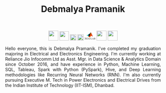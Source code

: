 <h1 align = "center">
	Debmalya Pramanik <br>
	<a href = "https://www.linkedin.com/in/dpramanik/"><img height="16" width="16" src="https://unpkg.com/simple-icons@v3/icons/linkedin.svg"/></a>
	<a href = "https://github.com/ZenithClown"><img height="16" width="16" src="https://unpkg.com/simple-icons@v3/icons/github.svg"/></a>
	<a href = "https://gitlab.com/ZenithClown/"><img height="16" width="16" src="https://unpkg.com/simple-icons@v3/icons/gitlab.svg"/></a>
	<a href = "https://www.researchgate.net/profile/Debmalya_Pramanik2"><img height="16" width="16" src="https://unpkg.com/simple-icons@v3/icons/researchgate.svg"/></a>
	<a href = "https://www.kaggle.com/dPramanik/"><img height="16" width="16" src="https://unpkg.com/simple-icons@v3/icons/kaggle.svg"/></a>
	<a href = "https://app.pluralsight.com/profile/Debmalya-Pramanik/"><img height="16" width="16" src="https://unpkg.com/simple-icons@v3/icons/pluralsight.svg"/></a>
	<a href = "https://stackoverflow.com/users/6623589/"><img height="16" width="16" src="https://unpkg.com/simple-icons@v3/icons/stackoverflow.svg"/></a>
	<a href = "https://www.hackerrank.com/dPramanik"><img height="16" width="16" src="https://unpkg.com/simple-icons@v3/icons/hackerrank.svg"/></a>
</h1>

<p align = "center">
	<img height="32" width="32" src="https://unpkg.com/simple-icons@v3/icons/python.svg"/>
	<img height="30" width="30" src="https://unpkg.com/simple-icons@v3/icons/mysql.svg"/>
	<img height="20" width="20" src="https://unpkg.com/simple-icons@v3/icons/tensorflow.svg"/>
	<img height="20" width="20" src="https://unpkg.com/simple-icons@v3/icons/keras.svg"/>
	<img height="30" width="35" src="https://raw.githubusercontent.com/github/explore/80688e429a7d4ef2fca1e82350fe8e3517d3494d/topics/matlab/matlab.png"/>
	<img height="32" width="32" src="https://unpkg.com/simple-icons@v3/icons/apachespark.svg"/>
	<img height="32" width="32" src="https://unpkg.com/simple-icons@v3/icons/latex.svg"/>
</p>

<p align = "justify">
Hello everyone, this is Debmalya Pramanik. I've completed my graduation majoring in Electrical and Electronics Engineering. I'm currently working at Reliance Jio Infocomm Ltd as Asst. Mgr. in Data Science & Analytics Domain since October 2016, and have experience in Python, Machine Learning, SQL, Tableau, Spark with Python (PySpark), Hive, and Deep Learning methodologies like Recurring Neural Networks (RNN). I'm also currently pursuing Executive M. Tech in Power Electronics and Electrical Drives from the Indian Institute of Technology (IIT-ISM), Dhanbad.
</p>

